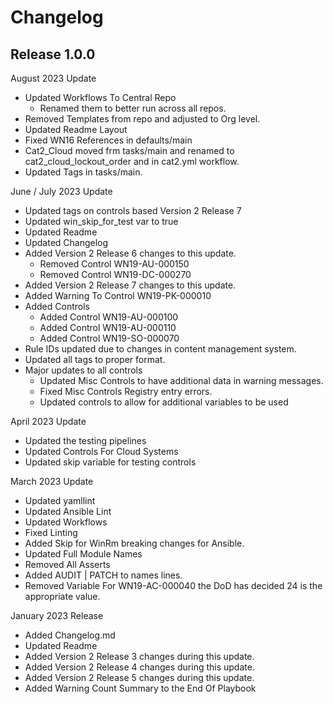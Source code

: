 # Changelog

## Release 1.0.0

August 2023 Update
  - Updated Workflows To Central Repo
    - Renamed them to better run across all repos. 
  - Removed Templates from repo and adjusted to Org level. 
  - Updated Readme Layout
  - Fixed WN16 References in defaults/main
  - Cat2_Cloud moved frm tasks/main and renamed to cat2_cloud_lockout_order and in cat2.yml workflow.
  - Updated Tags in tasks/main.

June / July 2023 Update
  - Updated tags on controls based Version 2 Release 7
  - Updated win_skip_for_test var to true
  - Updated Readme
  - Updated Changelog
  - Added Version 2 Release 6 changes to this update.
    - Removed Control WN19-AU-000150
    - Removed Control WN19-DC-000270
  - Added Version 2 Release 7 changes to this update.
  - Added Warning To Control WN19-PK-000010
  - Added Controls
    - Added Control WN19-AU-000100
    - Added Control WN19-AU-000110
    - Added Control WN19-SO-000070
  - Rule IDs updated due to changes in content management system.
  - Updated all tags to proper format.
  - Major updates to all controls
    - Updated Misc Controls to have additional data in warning messages.
    - Fixed Misc Controls Registry entry errors.
    - Updated controls to allow for additional variables to be used

April 2023 Update
  - Updated the testing pipelines
  - Updated Controls For Cloud Systems
  - Updated skip variable for testing controls

March 2023 Update
  - Updated yamllint
  - Updated Ansible Lint
  - Updated Workflows
  - Fixed Linting
  - Added Skip for WinRm breaking changes for Ansible.
  - Updated Full Module Names
  - Removed All Asserts
  - Added AUDIT | PATCH to names lines.
  - Removed Variable For WN19-AC-000040 the DoD has decided 24 is the appropriate value.

January 2023 Release
  - Added Changelog.md
  - Updated Readme
  - Added Version 2 Release 3 changes during this update.
  - Added Version 2 Release 4 changes during this update.
  - Added Version 2 Release 5 changes during this update.
  - Added Warning Count Summary to the End Of Playbook
